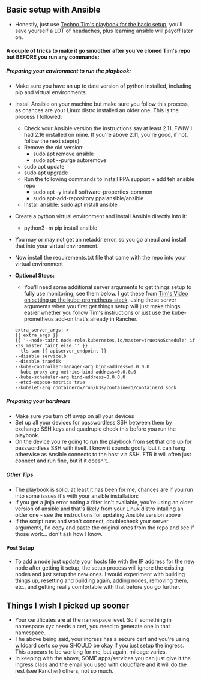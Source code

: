 


## Basic setup with Ansible 

* Honestly, just use [Techno Tim's playbook for the basic setup](https://www.youtube.com/watch?v=CbkEWcUZ7zM&t=316s), you'll save yourself a LOT of headaches, plus learning ansible will payoff later on. 

#### A couple of tricks to make it go smoother after you've cloned Tim's repo but BEFORE you run any commands: 

##### Preparing your environment to run the playbook: 
* Make sure you have an up to date version of python installed, including pip and virtual environments. 
* Install Ansible on your machine but make sure you follow this process, as chances are your Linux distro installed an older one. This is the process I followed:
    * Check your Ansible version the instructions say at least 2.11, FWIW I had 2.16 installed on mine. If you're above 2.11, you're good, if not, follow the next step(s):
    * Remove the old version: 
        * sudo apt remove ansible 
        * sudo apt --purge autoremove 
    * sudo apt update 
    * sudo apt upgrade
    * Run the following commands to install PPA support + add teh ansible repo
        * sudo apt -y install software-properties-common
        * sudo apt-add-repository ppa:ansible/ansible
    * Install ansible: sudo apt install ansible 
* Create a python virtual environment and install Ansible directly into it:
    * python3 -m pip install ansible
* You may or may not get an netaddr error, so you go ahead and install that into your virtual environment. 
* Now install the requirements.txt file that came with the repo into your virtual environment
* **Optional Steps:**
    * You'll need some additional server arguments to get things setup to fully use monitoring, see them below. I got these from [Tim's Video on setting up the kube-prometheus-stack](https://www.youtube.com/watch?v=fzny5uUaAeY&t=119s), using these server arguments when you first get things setup will just make things easier whether you follow Tim's instructions or just use the kube-prometheus add-on that's already in Rancher. 

    ```
    extra_server_args: >-
  {{ extra_args }}
  {{ '--node-taint node-role.kubernetes.io/master=true:NoSchedule' if k3s_master_taint else '' }}
  --tls-san {{ apiserver_endpoint }}
  --disable servicelb
  --disable traefik
  --kube-controller-manager-arg bind-address=0.0.0.0
  --kube-proxy-arg metrics-bind-address=0.0.0.0
  --kube-scheduler-arg bind-address=0.0.0.0
  --etcd-expose-metrics true
  --kubelet-arg containerd=/run/k3s/containerd/containerd.sock 
    
    ```
    
##### Preparing your hardware 
* Make sure you turn off swap on all your devices
* Set up all your devices for passwordless SSH between them by exchange SSH keys and quadruple check this before you run the playbook. 
* On the device you're going to run the playbook from set that one up for passwordless SSH with itself. I know it sounds goofy, but it can hang otherwise as Ansible connects to the host via SSH. FTR it will often just connect and run fine, but if it doesn't.. 

##### Other Tips 
* The playbook is solid, at least it has been for me, chances are if you run into some issues it's with your ansible installation: 
* If you get a jinja error noting a filter isn't available, you're using an older version of ansible and that's likely from your Linux distro intalling an older one - see the instructions for updating Ansible version above  
* If the script runs and won't connect, doublecheck your server arguments, I'd copy and paste the original ones from the repo and see if those work... don't ask how I know. 


#### Post Setup 
* To add a node just update your hosts file with the IP address for the new node after getting it setup, the setup process will ignore the existing nodes and just setup the new ones. I would experiment with building things up, resetting and building again, adding nodes, removing them, etc., and getting really comfortable with that before you go further. 


## Things I wish I picked up sooner    
* Your certificates are at the namespace level. So if something in namespace xyz needs a cert, you need to generate one in that namespace. 
* The above being said, your ingress has a secure cert and you're using wildcard certs so you SHOULD be okay if you just setup the ingress. This appears to be working for me, but again, mileage varies. 
* In keeping with the above, SOME apps/services you can just give it the ingress class and the email you used with cloudflare and it will do the rest (see Rancher) others, not so much. 


